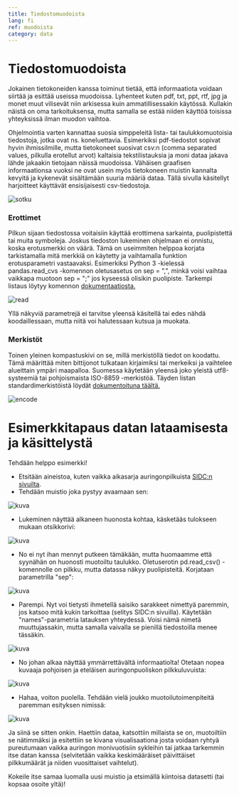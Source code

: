 ```yaml
---
title: Tiedostomuodoista
lang: fi
ref: muodoista
category: data
---
```


# Tiedostomuodoista

Jokainen tietokoneiden kanssa toiminut tietää, että informaatiota voidaan siirtää ja esittää useissa muodoissa. Lyhenteet kuten pdf, txt, ppt, rtf, jpg ja monet muut vilisevät niin arkisessa kuin ammatillisessakin käytössä. Kullakin näistä on oma tarkoituksensa, mutta samalla se estää niiden käyttöä toisissa yhteyksissä ilman muodon vaihtoa.

Ohjelmointia varten kannattaa suosia simppeleitä lista- tai taulukkomuotoisia tiedostoja, jotka ovat ns. koneluettavia. Esimerkiksi pdf-tiedostot sopivat hyvin ihmissilmille, mutta tietokoneet suosivat csv:n (comma separated values, pilkulla erotellut arvot) kaltaisia tekstilistauksia ja moni dataa jakava lähde jakaakin tietojaan näissä muodoissa. Vähäisen graafisen informaationsa vuoksi ne ovat usein myös tietokoneen muistin kannalta kevyitä ja kykenevät sisältämään suuria määriä dataa. Tällä sivulla käsitellyt harjoitteet käyttävät ensisijaisesti csv-tiedostoja.

![sotku](../../assets/img/csvMess.png)

### Erottimet

Pilkun sijaan tiedostossa voitaisiin käyttää erottimena sarkainta, puolipistettä tai muita symboleja. Joskus tiedoston lukeminen ohjelmaan ei onnistu, koska erotusmerkki on väärä. Tämä on useimmiten helppoa korjata tarkistamalla mitä merkkiä on käytetty ja vaihtamalla funktion erotusparametri vastaavaksi. Esimerkiksi Python 3 -kielessä pandas.read_cvs -komennon oletusasetus on sep = ",", minkä voisi vaihtaa vaikkapa muotoon sep = ";" jos kyseessä olisikin puolipiste. Tarkempi listaus löytyy komennon [dokumentaatiosta.](https://pandas.pydata.org/pandas-docs/stable/reference/api/pandas.read_csv.html)

![read](../../assets/img/csvRead.png)

Yllä näkyviä parametrejä ei tarvitse yleensä käsitellä tai edes nähdä koodaillessaan, mutta niitä voi halutessaan kutsua ja muokata.

### Merkistöt

Toinen yleinen kompastuskivi on se, millä merkistöllä tiedot on koodattu. Tämä määrittää miten bittijonot tulkataan kirjaimiksi tai merkeiksi ja vaihtelee alueittain ympäri maapalloa. Suomessa käytetään yleensä joko yleistä utf8-systeemiä tai pohjoismaista ISO-8859 -merkistöä. Täyden listan standardimerkistöistä löydät [dokumentoituna täältä.](https://docs.python.org/3/library/codecs.html#standard-encodings)

![encode](../../assets/img/csvEncode.png)


<!-- #region -->

# Esimerkkitapaus datan lataamisesta ja käsittelystä


Tehdään helppo esimerkki!

- Etsitään aineistoa, kuten vaikka aikasarja auringonpilkuista [SIDC:n sivuilta](http://sidc.oma.be/silso/datafiles).
- Tehdään muistio joka pystyy avaamaan sen:

![kuva](../../assets/img/aurinko1.png)

- Lukeminen näyttää alkaneen huonosta kohtaa, käsketääs tulokseen mukaan otsikkorivi:

![kuva](../../assets/img/aurinko2.png)

- No ei nyt ihan mennyt putkeen tämäkään, mutta huomaamme että syynähän on huonosti muotoiltu taulukko. Oletuserotin pd.read_csv() -komennolle on pilkku, mutta datassa näkyy puolipisteitä. Korjataan parametrilla "sep":

![kuva](../../assets/img/aurinko3.png)

- Parempi. Nyt voi tietysti ihmetellä saisiko sarakkeet nimettyä paremmin, jos katsoo mitä kukin tarkoittaa (selitys SIDC:n sivuilla). Käytetään "names"-parametria latauksen yhteydessä. Voisi nämä nimetä muuttujassakin, mutta samalla vaivalla se pienillä tiedostoilla menee tässäkin.

![kuva](../../assets/img/aurinko4.png)

- No johan alkaa näyttää ymmärrettävältä informaatiolta! Otetaan nopea kuvaaja pohjoisen ja eteläisen auringonpuoliskon pilkkuluvuista:

![kuva](../../assets/img/aurinko5.png)

- Hahaa, voiton puolella. Tehdään vielä joukko muotoilutoimenpiteitä paremman esityksen nimissä:

![kuva](../../assets/img/aurinko6.png)

Ja siinä se sitten onkin. Haettiin dataa, katsottiin millaista se on, muotoiltiin se nätimmäksi ja esitettiin se kivana visualisaationa josta voidaan ryhtyä pureutumaan vaikka auringon monivuotisiin sykleihin tai jatkaa tarkemmin itse datan kanssa (selvitetään vaikka keskimääräiset päivittäiset pilkkumäärät ja niiden vuosittaiset vaihtelut).

Kokeile itse samaa luomalla uusi muistio ja etsimällä kiintoisa datasetti (tai kopsaa osoite yltä)!
<!-- #endregion -->
